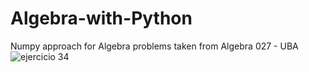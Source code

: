 # Algebra-with-Python
Numpy approach for Algebra problems taken from Algebra 027 - UBA
![ejercicio 34](https://user-images.githubusercontent.com/93409495/170836471-5145c6f4-9a70-4826-af91-636b5c56adda.png)
